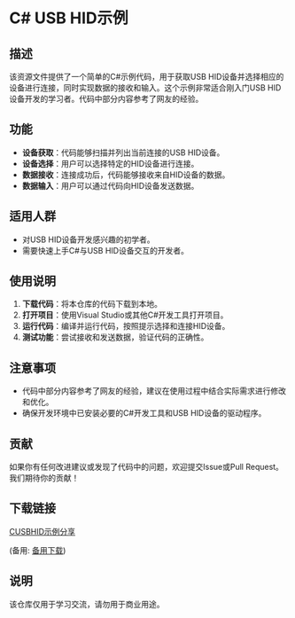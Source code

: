 # C# USB HID示例

## 描述
该资源文件提供了一个简单的C#示例代码，用于获取USB HID设备并选择相应的设备进行连接，同时实现数据的接收和输入。这个示例非常适合刚入门USB HID设备开发的学习者。代码中部分内容参考了网友的经验。

## 功能
- **设备获取**：代码能够扫描并列出当前连接的USB HID设备。
- **设备选择**：用户可以选择特定的HID设备进行连接。
- **数据接收**：连接成功后，代码能够接收来自HID设备的数据。
- **数据输入**：用户可以通过代码向HID设备发送数据。

## 适用人群
- 对USB HID设备开发感兴趣的初学者。
- 需要快速上手C#与USB HID设备交互的开发者。

## 使用说明
1. **下载代码**：将本仓库的代码下载到本地。
2. **打开项目**：使用Visual Studio或其他C#开发工具打开项目。
3. **运行代码**：编译并运行代码，按照提示选择和连接HID设备。
4. **测试功能**：尝试接收和发送数据，验证代码的正确性。

## 注意事项
- 代码中部分内容参考了网友的经验，建议在使用过程中结合实际需求进行修改和优化。
- 确保开发环境中已安装必要的C#开发工具和USB HID设备的驱动程序。

## 贡献
如果你有任何改进建议或发现了代码中的问题，欢迎提交Issue或Pull Request。我们期待你的贡献！

## 下载链接
[CUSBHID示例分享](https://pan.quark.cn/s/c18fb48d6f79) 

(备用: [备用下载](https://pan.baidu.com/s/1qwm_qr3v13NKcZ-4eQYVEQ?pwd=1234))

## 说明

该仓库仅用于学习交流，请勿用于商业用途。

